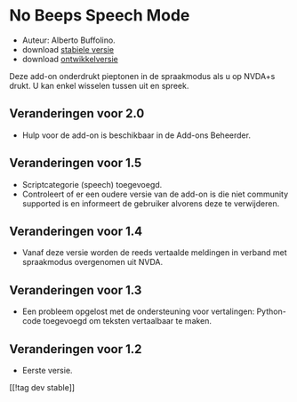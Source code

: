 # No Beeps Speech Mode #
*	 Auteur: Alberto Buffolino.
*	 download [stabiele versie][1]
*	 download [ontwikkelversie][2]

Deze add-on onderdrukt pieptonen in de spraakmodus als u op NVDA+s drukt. U
kan enkel wisselen tussen uit en spreek.

## Veranderingen voor 2.0 ##
*	 Hulp voor de add-on is beschikbaar in de Add-ons Beheerder.

## Veranderingen voor 1.5 ##
*	 Scriptcategorie (speech) toegevoegd.
*	 Controleert of er een oudere versie van de add-on is die niet community
   supported is en informeert de gebruiker alvorens deze te verwijderen.

## Veranderingen voor 1.4 ##
*	 Vanaf deze versie worden de reeds vertaalde meldingen in verband met
   spraakmodus overgenomen uit NVDA.

## Veranderingen voor 1.3 ##
*	 Een probleem opgelost met de ondersteuning voor vertalingen: Python-code
   toegevoegd om teksten vertaalbaar te maken.

## Veranderingen voor 1.2 ##
*	 Eerste versie.

[[!tag dev stable]]

[1]: https://addons.nvda-project.org/files/get.php?file=nb

[2]: https://addons.nvda-project.org/files/get.php?file=nb-dev
